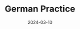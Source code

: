 ---
title: "German Practice"
description: "A very simple project done over lunchtime, it loads configurable JSONs containing some german exercises and their solutions."
technologies: "React/Typescript, Vite"
date: 2024-03-10
layout: layout.html
tags: [projects]
link: "https://github.com/DomenicoSacco94/german-practice"
---